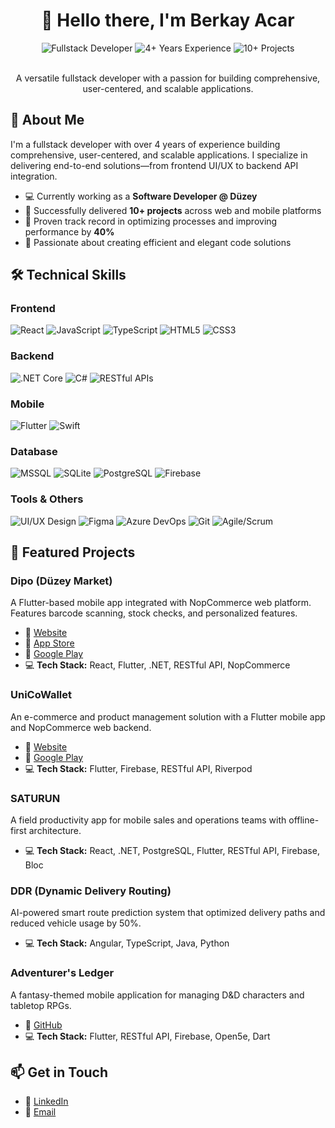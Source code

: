 # <div align="center">👋 Hello there, I'm Berkay Acar</div>

<div align="center">
  <img src="https://img.shields.io/badge/Fullstack-Developer-blue?style=for-the-badge" alt="Fullstack Developer"/>
  <img src="https://img.shields.io/badge/Experience-4+_Years-green?style=for-the-badge" alt="4+ Years Experience"/>
  <img src="https://img.shields.io/badge/Projects-10+-orange?style=for-the-badge" alt="10+ Projects"/>
</div>

<br />

<div align="center">
  <p>A versatile fullstack developer with a passion for building comprehensive, user-centered, and scalable applications.</p>
</div>

## 💼 About Me

I'm a fullstack developer with over 4 years of experience building comprehensive, user-centered, and scalable applications. I specialize in delivering end-to-end solutions—from frontend UI/UX to backend API integration.

- 💻 Currently working as a **Software Developer @ Düzey**
- 🚀 Successfully delivered **10+ projects** across web and mobile platforms
- 🔧 Proven track record in optimizing processes and improving performance by **40%**
- 🌟 Passionate about creating efficient and elegant code solutions

## 🛠️ Technical Skills

### Frontend

![React](https://img.shields.io/badge/React-61DAFB?style=flat-square&logo=react&logoColor=black)
![JavaScript](https://img.shields.io/badge/JavaScript-F7DF1E?style=flat-square&logo=javascript&logoColor=black)
![TypeScript](https://img.shields.io/badge/TypeScript-3178C6?style=flat-square&logo=typescript&logoColor=white)
![HTML5](https://img.shields.io/badge/HTML5-E34F26?style=flat-square&logo=html5&logoColor=white)
![CSS3](https://img.shields.io/badge/CSS3-1572B6?style=flat-square&logo=css3&logoColor=white)

### Backend

![.NET Core](https://img.shields.io/badge/.NET_Core-512BD4?style=flat-square&logo=dotnet&logoColor=white)
![C#](https://img.shields.io/badge/C%23-239120?style=flat-square&logo=c-sharp&logoColor=white)
![RESTful APIs](https://img.shields.io/badge/RESTful_APIs-FF6C37?style=flat-square&logo=postman&logoColor=white)

### Mobile

![Flutter](https://img.shields.io/badge/Flutter-02569B?style=flat-square&logo=flutter&logoColor=white)
![Swift](https://img.shields.io/badge/Swift-FA7343?style=flat-square&logo=swift&logoColor=white)

### Database

![MSSQL](https://img.shields.io/badge/MSSQL-CC2927?style=flat-square&logo=microsoft-sql-server&logoColor=white)
![SQLite](https://img.shields.io/badge/SQLite-003B57?style=flat-square&logo=sqlite&logoColor=white)
![PostgreSQL](https://img.shields.io/badge/PostgreSQL-336791?style=flat-square&logo=postgresql&logoColor=white)
![Firebase](https://img.shields.io/badge/Firebase-FFCA28?style=flat-square&logo=firebase&logoColor=black)

### Tools & Others

![UI/UX Design](https://img.shields.io/badge/UI/UX_Design-FF61F6?style=flat-square&logo=figma&logoColor=white)
![Figma](https://img.shields.io/badge/Figma-F24E1E?style=flat-square&logo=figma&logoColor=white)
![Azure DevOps](https://img.shields.io/badge/Azure_DevOps-0078D7?style=flat-square&logo=azure-devops&logoColor=white)
![Git](https://img.shields.io/badge/Git-F05032?style=flat-square&logo=git&logoColor=white)
![Agile/Scrum](https://img.shields.io/badge/Agile/Scrum-009FDA?style=flat-square&logo=jira&logoColor=white)

## 🌟 Featured Projects

### Dipo (Düzey Market)

A Flutter-based mobile app integrated with NopCommerce web platform. Features barcode scanning, stock checks, and personalized features.

- 🔗 [Website](https://duzeymarket.com)
- 📱 [App Store](https://apps.apple.com/tr/app/d%C3%BCzey-market/id6738417631)
- 🤖 [Google Play](https://play.google.com/store/apps/details?id=com.duzey.duzey_market_mobil)
- 💻 **Tech Stack:** React, Flutter, .NET, RESTful API, NopCommerce

### UniCoWallet

An e-commerce and product management solution with a Flutter mobile app and NopCommerce web backend.

- 🔗 [Website](https://unicowallet.duzey.com.tr/)
- 🤖 [Google Play](https://play.google.com/store/apps/details?id=com.duzey.masraf&hl=en)
- 💻 **Tech Stack:** Flutter, Firebase, RESTful API, Riverpod

### SATURUN

A field productivity app for mobile sales and operations teams with offline-first architecture.

- 💻 **Tech Stack:** React, .NET, PostgreSQL, Flutter, RESTful API, Firebase, Bloc

### DDR (Dynamic Delivery Routing)

AI-powered smart route prediction system that optimized delivery paths and reduced vehicle usage by 50%.

- 💻 **Tech Stack:** Angular, TypeScript, Java, Python

### Adventurer's Ledger

A fantasy-themed mobile application for managing D&D characters and tabletop RPGs.

- 🔗 [GitHub](https://github.com/Berkawaii/AdventurersLedger/tree/main)
- 💻 **Tech Stack:** Flutter, RESTful API, Firebase, Open5e, Dart


## 📫 Get in Touch

- 💼 [LinkedIn](https://www.linkedin.com/in/im-berkay/)
- 📧 [Email](mailto:acar.berkay@gmail.com)

